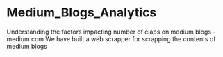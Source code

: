 # Medium_Blogs_Analytics
Understanding the factors impacting number of claps on medium blogs - medium.com
We have built a web scrapper for scrapping the contents of medium blogs
